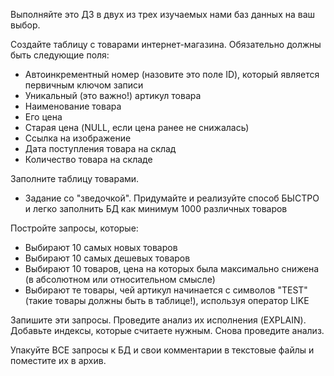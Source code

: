 Выполняйте это ДЗ в двух из трех изучаемых нами баз данных на ваш выбор.

Создайте таблицу с товарами интернет-магазина. Обязательно должны быть следующие поля:

* Автоинкрементный номер (назовите это поле ID), который является первичным ключом записи
* Уникальный (это важно!) артикул товара
* Наименование товара
* Его цена
* Старая цена (NULL, если цена ранее не снижалась)
* Ссылка на изображение
* Дата поступления товара на склад
* Количество товара на складе

Заполните таблицу товарами.

* Задание со "зведочкой". Придумайте и реализуйте способ БЫСТРО и легко заполнить БД как минимум 1000 различных товаров

Постройте запросы, которые:

* Выбирают 10 самых новых товаров
* Выбирают 10 самых дешевых товаров
* Выбирают 10 товаров, цена на которых была максимально снижена (в абсолютном или относительном смысле)
* Выбирают те товары, чей артикул начинается с символов "TEST" (такие товары должны быть в таблице!), используя оператор LIKE

Запишите эти запросы. Проведите анализ их исполнения (EXPLAIN). Добавьте индексы, которые считаете нужным. Снова проведите анализ.

Упакуйте ВСЕ запросы к БД и свои комментарии в текстовые файлы и поместите их в архив.
